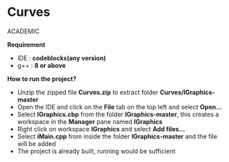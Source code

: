 # Curves
ACADEMIC

**Requirement** 

- IDE : **codeblocks(any version)**
- g++ : **8 or above**

**How to run the project?**

- Unzip the zipped file **Curves.zip** to extract folder **Curves/IGraphics-master**
- Open the IDE and click on the **File** tab on the top left and select **Open...**
- Select **IGraphics.cbp** from the folder **IGraphics-master**, this creates a workspace in the **Manager** pane named **IGraphics**
- Right click on workspace **IGraphics** and select **Add files...**
- Select **iMain.cpp** from inside the folder **IGraphics-master** and the file will be added
- The project is already built, running would be sufficient



